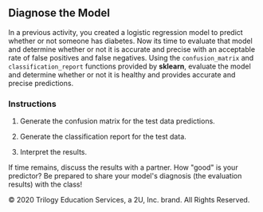 ## Diagnose the Model

In a previous activity, you created a logistic regression model to predict whether or not someone has diabetes. Now its time to evaluate that model and determine whether or not it is accurate and precise with an acceptable rate of false positives and false negatives. Using the `confusion_matrix` and `classification_report` functions provided by **sklearn**, evaluate the model and determine whether or not it is healthy and provides accurate and precise predictions.

### Instructions

1. Generate the confusion matrix for the test data predictions.

2. Generate the classification report for the test data.

3. Interpret the results.

If time remains, discuss the results with a partner. How "good" is your predictor? Be prepared to share your model's diagnosis (the evaluation results) with the class!

© 2020 Trilogy Education Services, a 2U, Inc. brand. All Rights Reserved.
